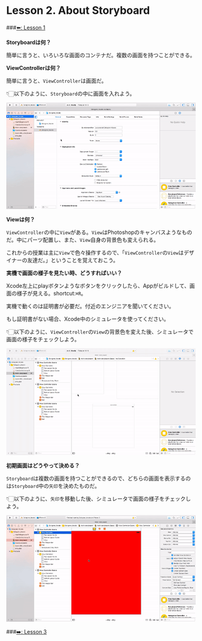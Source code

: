 # Lesson 2. About Storyboard
###[⬅️: Lesson 1](../Lesson_1/README.md)

**Storyboardは何？**

簡単に言うと、いろいろな画面のコンテナだ。複数の画面を持つことができる。

**ViewControllerは何？**

簡単に言うと、`ViewController`は画面だ。

👇🏻以下のように、`Storyboard`の中に画面を入れよう。

<img src="../Screenshot/Lesson_2/drag_vc.gif">

**Viewは何？**

`ViewController`の中に`View`がある。`View`はPhotoshopのキャンバスようなものだ。中にパーツ配置し、また、`View`自身の背景色も変えられる。

これからの授業は主に`View`で色々操作するので、「`ViewController`の`View`はデザイナーの友達だ。」ということを覚えておこう。

**実機で画面の様子を見たい時、どうすればいい？**

Xcode左上にplayボタンようなボタンをクリックしたら、Appがビルドして、画面の様子が見える。shortcut:`⌘R`。

実機で動くのは証明書が必要だ。付近のエンジニアを聞いてください。

もし証明書がない場合、Xcode中のシミュレータを使ってください。

👇🏻以下のように、`ViewController`の`View`の背景色を変えた後、シミュレータで画面の様子をチェックしよう。

<img src="../Screenshot/Lesson_2/change_vc_color.gif">

**初期画面はどうやって決める？**

`Storyboard`は複数の画面を持つことができるので、どちらの画面を表示するのは`Storyboard`中の`矢印`を決めたものだ。

👇🏻以下のように、`矢印`を移動した後、シミュレータで画面の様子をチェックしよう。

<img src="../Screenshot/Lesson_2/change_initial_vc.gif">

###[➡️: Lesson 3](../Lesson_3/README.md)